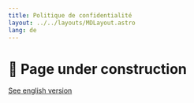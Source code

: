 ```yaml
---
title: Politique de confidentialité
layout: ../../layouts/MDLayout.astro
lang: de
---
```


# 🚧 Page under construction

[See english version](../../en/privacy/)
